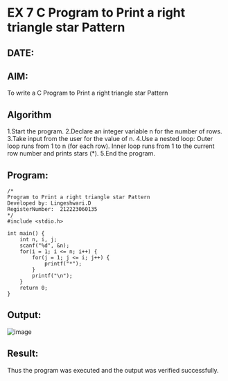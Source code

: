 # EX 7 C Program to Print a right triangle star Pattern
## DATE:
## AIM:
To write a C Program to Print a right triangle star Pattern

## Algorithm
1.Start the program.
2.Declare an integer variable n for the number of rows. 
3.Take input from the user for the value of n. 
4.Use a nested loop: Outer loop runs from 1 to n (for each row). Inner loop runs from 1 to the current row number and prints stars (*).
5.End the program.


## Program:
```
/*
Program to Print a right triangle star Pattern
Developed by: Lingeshwari.D
RegisterNumber:  212223060135
*/
#include <stdio.h>

int main() {
    int n, i, j;
    scanf("%d", &n);
    for(i = 1; i <= n; i++) {
        for(j = 1; j <= i; j++) {
            printf("*");
        }
        printf("\n");
    }
    return 0;
}
```

## Output:
![image](https://github.com/user-attachments/assets/b9fea126-dcef-445e-a163-56920219cf11)
## Result:
Thus the program was executed and the output was verified successfully.
